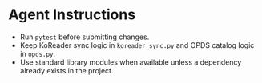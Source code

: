 # Agent Instructions

- Run `pytest` before submitting changes.
- Keep KoReader sync logic in `koreader_sync.py` and OPDS catalog logic in `opds.py`.
- Use standard library modules when available unless a dependency already exists in the project.
